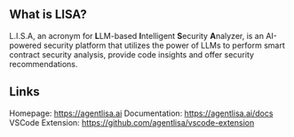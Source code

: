 ## What is LISA?

L.I.S.A, an acronym for **L**LM-based **I**ntelligent **S**ecurity **A**nalyzer, is an AI-powered security platform that utilizes the power of LLMs to perform smart contract security analysis, provide code insights and offer security recommendations.

## Links

Homepage: https://agentlisa.ai
Documentation: https://agentlisa.ai/docs
VSCode Extension: https://github.com/agentlisa/vscode-extension
